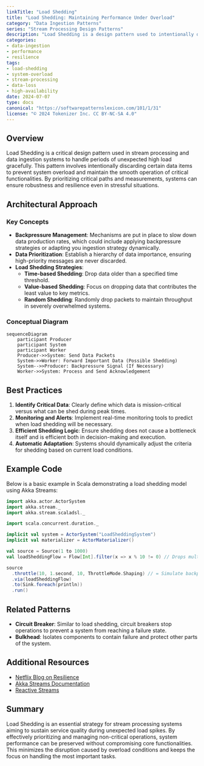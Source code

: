 ```yaml
---
linkTitle: "Load Shedding"
title: "Load Shedding: Maintaining Performance Under Overload"
category: "Data Ingestion Patterns"
series: "Stream Processing Design Patterns"
description: "Load Shedding is a design pattern used to intentionally drop non-critical data in scenarios of system overload to maintain performance and ensure the processing of critical information."
categories:
- data-ingestion
- performance
- resilience
tags:
- load-shedding
- system-overload
- stream-processing
- data-loss
- high-availability
date: 2024-07-07
type: docs
canonical: "https://softwarepatternslexicon.com/101/1/31"
license: "© 2024 Tokenizer Inc. CC BY-NC-SA 4.0"
---
```


## Overview

Load Shedding is a critical design pattern used in stream processing and data ingestion systems to handle periods of unexpected high load gracefully. This pattern involves intentionally discarding certain data items to prevent system overload and maintain the smooth operation of critical functionalities. By prioritizing critical paths and measurements, systems can ensure robustness and resilience even in stressful situations.

## Architectural Approach

### Key Concepts

- **Backpressure Management**: Mechanisms are put in place to slow down data production rates, which could include applying backpressure strategies or adapting you ingestion strategy dynamically.
- **Data Prioritization**: Establish a hierarchy of data importance, ensuring high-priority messages are never discarded.
- **Load Shedding Strategies**:
  - **Time-based Shedding**: Drop data older than a specified time threshold.
  - **Value-based Shedding**: Focus on dropping data that contributes the least value to key metrics.
  - **Random Shedding**: Randomly drop packets to maintain throughput in severely overwhelmed systems.

### Conceptual Diagram

```mermaid
sequenceDiagram
    participant Producer
    participant System
    participant Worker
    Producer->>System: Send Data Packets
    System->>Worker: Forward Important Data (Possible Shedding)
    System-->>Producer: Backpressure Signal (If Necessary)
    Worker->>System: Process and Send Acknowledgement
```

## Best Practices

1. **Identify Critical Data**: Clearly define which data is mission-critical versus what can be shed during peak times.
2. **Monitoring and Alerts**: Implement real-time monitoring tools to predict when load shedding will be necessary.
3. **Efficient Shedding Logic**: Ensure shedding does not cause a bottleneck itself and is efficient both in decision-making and execution.
4. **Automatic Adaptation**: Systems should dynamically adjust the criteria for shedding based on current load conditions.

## Example Code

Below is a basic example in Scala demonstrating a load shedding model using Akka Streams:

```scala
import akka.actor.ActorSystem
import akka.stream._
import akka.stream.scaladsl._

import scala.concurrent.duration._

implicit val system = ActorSystem("LoadSheddingSystem")
implicit val materializer = ActorMaterializer()

val source = Source(1 to 1000)
val loadSheddingFlow = Flow[Int].filter(x => x % 10 != 0) // Drops multiples of 10

source
  .throttle(10, 1.second, 10, ThrottleMode.Shaping) // = Simulate backpressure
  .via(loadSheddingFlow)
  .to(Sink.foreach(println))
  .run()
```

## Related Patterns

- **Circuit Breaker**: Similar to load shedding, circuit breakers stop operations to prevent a system from reaching a failure state.
- **Bulkhead**: Isolates components to contain failure and protect other parts of the system.

## Additional Resources

- [Netflix Blog on Resilience](https://netflixtechblog.com/)
- [Akka Streams Documentation](https://doc.akka.io/docs/akka/current/stream/index.html)
- [Reactive Streams](http://www.reactive-streams.org/)

## Summary

Load Shedding is an essential strategy for stream processing systems aiming to sustain service quality during unexpected load spikes. By effectively prioritizing and managing non-critical operations, system performance can be preserved without compromising core functionalities. This minimizes the disruption caused by overload conditions and keeps the focus on handling the most important tasks.
